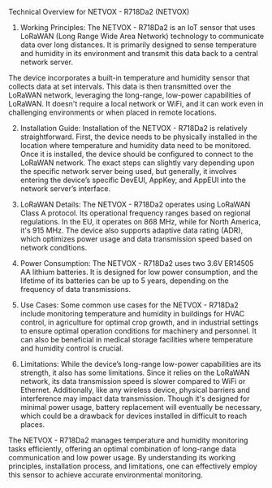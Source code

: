 Technical Overview for NETVOX - R718Da2 (NETVOX)

1. Working Principles:
The NETVOX - R718Da2 is an IoT sensor that uses LoRaWAN (Long Range Wide Area Network) technology to communicate data over long distances. It is primarily designed to sense temperature and humidity in its environment and transmit this data back to a central network server.

The device incorporates a built-in temperature and humidity sensor that collects data at set intervals. This data is then transmitted over the LoRaWAN network, leveraging the long-range, low-power capabilities of LoRaWAN. It doesn't require a local network or WiFi, and it can work even in challenging environments or when placed in remote locations.

2. Installation Guide:
Installation of the NETVOX - R718Da2 is relatively straightforward. First, the device needs to be physically installed in the location where temperature and humidity data need to be monitored. Once it is installed, the device should be configured to connect to the LoRaWAN network. The exact steps can slightly vary depending upon the specific network server being used, but generally, it involves entering the device’s specific DevEUI, AppKey, and AppEUI into the network server’s interface.

3. LoRaWAN Details:
The NETVOX - R718Da2 operates using LoRaWAN Class A protocol. Its operational frequency ranges based on regional regulations. In the EU, it operates on 868 MHz, while for North America, it's 915 MHz. The device also supports adaptive data rating (ADR), which optimizes power usage and data transmission speed based on network conditions.

4. Power Consumption:
The NETVOX - R718Da2 uses two 3.6V ER14505 AA lithium batteries. It is designed for low power consumption, and the lifetime of its batteries can be up to 5 years, depending on the frequency of data transmissions.

5. Use Cases:
Some common use cases for the NETVOX - R718Da2 include monitoring temperature and humidity in buildings for HVAC control, in agriculture for optimal crop growth, and in industrial settings to ensure optimal operation conditions for machinery and personnel. It can also be beneficial in medical storage facilities where temperature and humidity control is crucial.

6. Limitations:
While the device’s long-range low-power capabilities are its strength, it also has some limitations. Since it relies on the LoRaWAN network, its data transmission speed is slower compared to WiFi or Ethernet. Additionally, like any wireless device, physical barriers and interference may impact data transmission. Though it's designed for minimal power usage, battery replacement will eventually be necessary, which could be a drawback for devices installed in difficult to reach places.

The NETVOX - R718Da2 manages temperature and humidity monitoring tasks efficiently, offering an optimal combination of long-range data communication and low power usage. By understanding its working principles, installation process, and limitations, one can effectively employ this sensor to achieve accurate environmental monitoring.